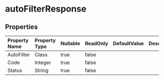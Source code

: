# **autoFilterResponse**

 

## **Properties**

| Property Name | Property Type | Nullable |  ReadOnly | DefaultValue | Description | 
| :- | :- | :- |:- |  :- | :- |
|AutoFilter|Class|true|false |  ||
|Code|Integer|true|false |  ||
|Status|String|true|false |  ||

